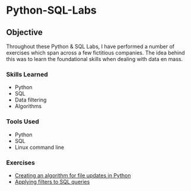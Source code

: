 # Python-SQL-Labs

## Objective

Throughout these Python & SQL Labs, I have performed a number of exercises which span across a few fictitious companies. The idea behind this was to learn the foundational skills when dealing with data en mass.

### Skills Learned

- Python
- SQL
- Data filtering
- Algorithms

### Tools Used

- Python
- SQL
- Linux command line

### Exercises
- <a href=""> Creating an algorithm for file updates in Python </a>
- <a href=""> Applying filters to SQL queries </a>
